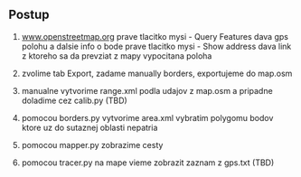 Postup
------

1. www.openstreetmap.org
   prave tlacitko mysi - Query Features dava gps polohu a dalsie info o bode
   prave tlacitko mysi - Show address dava link z ktoreho sa da prevziat z mapy vypocitana poloha 

2. zvolime tab Export, zadame manually borders, exportujeme do map.osm

3. manualne vytvorime range.xml podla udajov z map.osm a pripadne doladime cez calib.py (TBD)

4. pomocou borders.py vytvorime area.xml vybratim polygomu bodov ktore uz do 
   sutaznej oblasti nepatria
   
5. pomocou mapper.py zobrazime cesty

6. pomocou tracer.py na mape vieme zobrazit zaznam z gps.txt (TBD)
